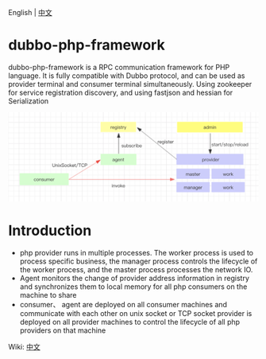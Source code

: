 English | [中文](./README-CN.md)

# dubbo-php-framework

dubbo-php-framework is a RPC communication framework for PHP language. It is fully compatible with Dubbo protocol, and can be used as provider terminal and consumer terminal simultaneously. Using zookeeper for service registration discovery, and using fastjson and hessian for Serialization

![arch](https://github.com/crazyxman/dubbo-php-framework/blob/master/Arch.png)

# Introduction
- php provider runs in multiple processes. The worker process is used to process specific business, the manager process controls the lifecycle of the worker process, and the master process processes the network IO.
- Agent monitors the change of provider address information in registry and synchronizes them to local memory for all php consumers on the machine to share
- consumer、 agent are deployed on all consumer machines and communicate with each other on unix socket or TCP socket
provider is deployed on all provider machines to control the lifecycle of all php providers on that machine

Wiki: [中文](https://github.com/crazyxman/dubbo-php-framework/wiki/%E4%B8%AD%E6%96%87)
